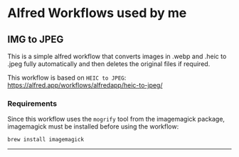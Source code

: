 # Alfred Workflows used by me

## IMG to JPEG

This is a simple alfred workflow that converts images in .webp and .heic to .jpeg fully automatically and then deletes the original files if required.

This workflow is based on `HEIC to JPEG`: https://alfred.app/workflows/alfredapp/heic-to-jpeg/

### Requirements

Since this workflow uses the `mogrify` tool from the imagemagick package, imagemagick must be installed before using the workflow:

`brew install imagemagick`

---
